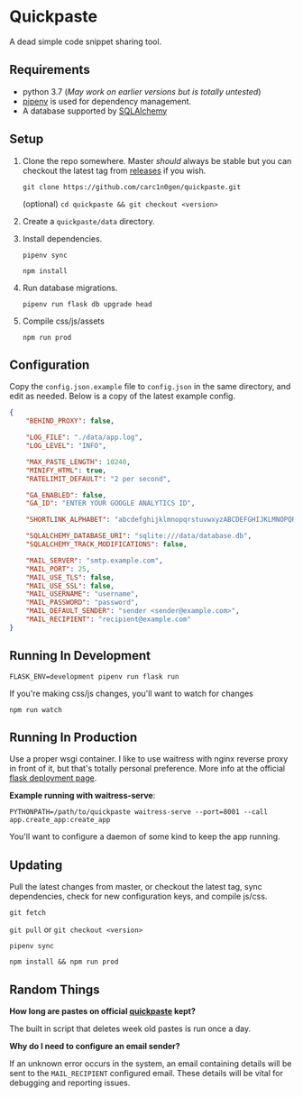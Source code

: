 Quickpaste
==========

A dead simple code snippet sharing tool.

Requirements
------------

* python 3.7 (_May work on earlier versions but is totally untested_)
* [pipenv](https://pipenv.readthedocs.io/en/latest/) is used for dependency management.
* A database supported by [SQLAlchemy](https://docs.sqlalchemy.org/en/latest/core/engines.html#supported-databases)


Setup
-----

1.
	Clone the repo somewhere.  Master *should* always be stable but you can
	checkout the latest tag from [releases](https://github.com/carc1n0gen/quickpaste/releases) if you wish.

	`git clone https://github.com/carc1n0gen/quickpaste.git`

    (optional) `cd quickpaste && git checkout <version>`

2.
    Create a `quickpaste/data` directory.

3.
	Install dependencies.

	`pipenv sync`

    `npm install`

4.
	Run database migrations.

	`pipenv run flask db upgrade head`

5.
    Compile css/js/assets

    `npm run prod`

Configuration
-------------

Copy the `config.json.example` file to `config.json` in the same directory, and
edit as needed.  Below is a copy of the latest example config.

```json
{
    "BEHIND_PROXY": false,

    "LOG_FILE": "./data/app.log",
    "LOG_LEVEL": "INFO",

    "MAX_PASTE_LENGTH": 10240,
    "MINIFY_HTML": true,
    "RATELIMIT_DEFAULT": "2 per second",

    "GA_ENABLED": false,
    "GA_ID": "ENTER YOUR GOOGLE ANALYTICS ID",

    "SHORTLINK_ALPHABET": "abcdefghijklmnopqrstuvwxyzABCDEFGHIJKLMNOPQRSTUVWXYZ0123456789",

    "SQLALCHEMY_DATABASE_URI": "sqlite:///data/database.db",
    "SQLALCHEMY_TRACK_MODIFICATIONS": false,

    "MAIL_SERVER": "smtp.example.com",
    "MAIL_PORT": 25,
    "MAIL_USE_TLS": false,
    "MAIL_USE_SSL": false,
    "MAIL_USERNAME": "username",
    "MAIL_PASSWORD": "password",
    "MAIL_DEFAULT_SENDER": "sender <sender@example.com>",
    "MAIL_RECIPIENT": "recipient@example.com"
}
``` 

Running In Development
----------------------

`FLASK_ENV=development pipenv run flask run`

If you're making css/js changes, you'll want to watch for changes

`npm run watch`

Running In Production
---------------------

Use a proper wsgi container.  I like to use waitress with nginx reverse proxy
in front of it, but that's totally personal preference.  More info at the
official [flask deployment page](https://flask.palletsprojects.com/en/1.1.x/deploying/).

**Example running with waitress-serve**:

`PYTHONPATH=/path/to/quickpaste waitress-serve --port=8001 --call app.create_app:create_app`

You'll want to configure a daemon of some kind to keep the app running.

Updating
--------

Pull the latest changes from master, or checkout the latest tag, sync
dependencies, check for new configuration keys, and compile js/css.

`git fetch`

`git pull` or `git checkout <version>`

`pipenv sync`

`npm install && npm run prod`

Random Things
-------------

**How long are pastes on official [quickpaste](https://quickpaste.net/) kept?**

The built in script that deletes week old pastes is run once a day.

**Why do I need to configure an email sender?**

If an unknown error occurs in the system, an email containing details will be
sent to the `MAIL_RECIPIENT` configured email.  These details will be vital
for debugging and reporting issues.
